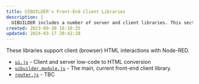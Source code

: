 ```yaml
---
title: UIBUILDER's Front-End Client Libraries
description: |
  UIBUILDER includes a number of server and client libraries. This section of the documentation provides developer information on the front-end client libraries.
created: 2023-09-30 16:10:25
updated: 2024-03-17 20:42:28
---
```


These libraries support client (browser) HTML interactions with Node-RED.

* [`ui.js`](dev/client-libs/ui) - Client and server low-code to HTML conversion
* [`uibuilder.module.js`](dev/client-libs/uibuilder-module) - The main, current front-end client library.
* [`router.js`]() - TBC
